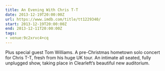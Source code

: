 ```yaml
---
title: An Evening With Chris T-T
date: 2013-12-19T20:00:00Z
url: https://www.imdb.com/title/tt1229340/
start: 2013-12-19T20:00:00Z
end: 2013-12-11T20:00:00Z
tags:
- venue:9c2xrvc4+cq
---
```

Plus special guest Tom Williams. A pre-Christmas hometown solo concert for Chris T-T, fresh from his huge UK tour. An intimate all seated, fully unplugged show, taking place in Clearleft’s beautiful new auditorium.
